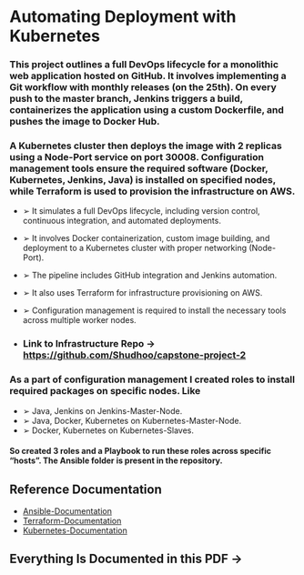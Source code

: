 # Automating Deployment with Kubernetes
### This project outlines a full DevOps lifecycle for a monolithic web application hosted on  GitHub. It involves implementing a Git workflow with monthly releases (on the 25th). On every push to the master branch, Jenkins triggers a build, containerizes the application using a custom Dockerfile, and pushes the image to Docker Hub.

### A Kubernetes cluster then deploys the image with 2 replicas using a Node-Port service on port 30008. Configuration management tools ensure the required software (Docker, Kubernetes, Jenkins, Java) is installed on specified nodes, while Terraform is used to provision the infrastructure on AWS.

* ➢ It simulates a full DevOps lifecycle, including version control, continuous integration, and automated deployments. 
* ➢ It involves Docker containerization, custom image building, and deployment to a Kubernetes cluster with proper networking (Node-Port). 
* ➢ The pipeline includes GitHub integration and Jenkins automation. 
* ➢ It also uses Terraform for infrastructure provisioning on AWS. 
* ➢ Configuration management is required to install the necessary tools across multiple worker nodes.

* ###  Link to Infrastructure Repo -> https://github.com/Shudhoo/capstone-project-2

### As a part of configuration management I created roles to install required packages on specific nodes. Like  
* ➢ Java, Jenkins on Jenkins-Master-Node.
* ➢ Java, Docker, Kubernetes on Kubernetes-Master-Node.
* ➢ Docker, Kubernetes on Kubernetes-Slaves.
#### So created 3 roles and a Playbook to run these roles across specific “hosts”. The Ansible folder is present in the repository.

## Reference Documentation
 - [Ansible-Documentation](https://docs.ansible.com/)
 - [Terraform-Documentation](https://developer.hashicorp.com/terraform/docs)
 - [Kubernetes-Documentation](https://kubernetes.io/docs/home/)
## Everything Is Documented in this PDF -> 



